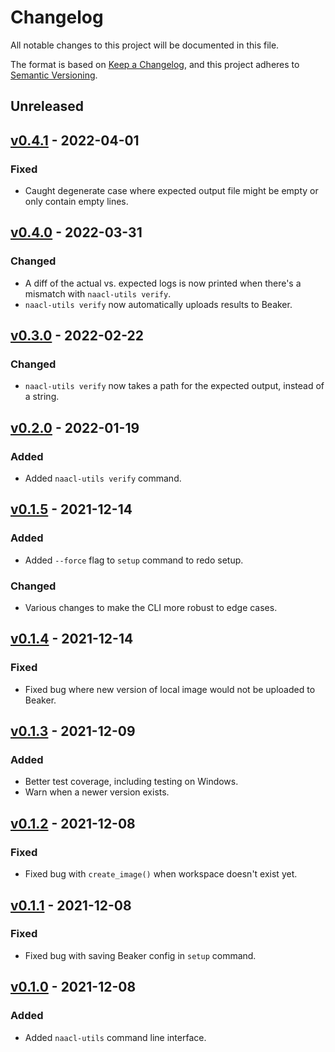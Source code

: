 # Changelog

All notable changes to this project will be documented in this file.

The format is based on [Keep a Changelog](https://keepachangelog.com/en/1.0.0/),
and this project adheres to [Semantic Versioning](https://semver.org/spec/v2.0.0.html).

## Unreleased

## [v0.4.1](https://github.com/naacl2022-reproducibility-track/naacl-utils/releases/tag/v0.4.1) - 2022-04-01

### Fixed

- Caught degenerate case where expected output file might be empty or only contain empty lines.

## [v0.4.0](https://github.com/naacl2022-reproducibility-track/naacl-utils/releases/tag/v0.4.0) - 2022-03-31

### Changed

- A diff of the actual vs. expected logs is now printed when there's a mismatch with `naacl-utils verify`.
- `naacl-utils verify` now automatically uploads results to Beaker.

## [v0.3.0](https://github.com/naacl2022-reproducibility-track/naacl-utils/releases/tag/v0.3.0) - 2022-02-22

### Changed

- `naacl-utils verify` now takes a path for the expected output, instead of a string.

## [v0.2.0](https://github.com/naacl2022-reproducibility-track/naacl-utils/releases/tag/v0.2.0) - 2022-01-19

### Added

- Added `naacl-utils verify` command.

## [v0.1.5](https://github.com/naacl2022-reproducibility-track/naacl-utils/releases/tag/v0.1.5) - 2021-12-14

### Added

- Added `--force` flag to `setup` command to redo setup.

### Changed

- Various changes to make the CLI more robust to edge cases.

## [v0.1.4](https://github.com/naacl2022-reproducibility-track/naacl-utils/releases/tag/v0.1.4) - 2021-12-14

### Fixed

- Fixed bug where new version of local image would not be uploaded to Beaker.

## [v0.1.3](https://github.com/naacl2022-reproducibility-track/naacl-utils/releases/tag/v0.1.3) - 2021-12-09

### Added

- Better test coverage, including testing on Windows.
- Warn when a newer version exists.

## [v0.1.2](https://github.com/naacl2022-reproducibility-track/naacl-utils/releases/tag/v0.1.2) - 2021-12-08

### Fixed

- Fixed bug with `create_image()` when workspace doesn't exist yet.

## [v0.1.1](https://github.com/naacl2022-reproducibility-track/naacl-utils/releases/tag/v0.1.1) - 2021-12-08

### Fixed

- Fixed bug with saving Beaker config in `setup` command.

## [v0.1.0](https://github.com/naacl2022-reproducibility-track/naacl-utils/releases/tag/v0.1.0) - 2021-12-08

### Added

- Added `naacl-utils` command line interface.
